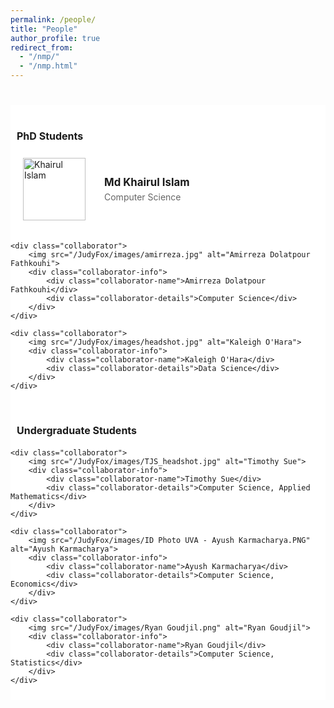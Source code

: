 ```yaml
---
permalink: /people/
title: "People"
author_profile: true
redirect_from: 
  - "/nmp/"
  - "/nmp.html"
---
```

<style>
.collaborator-group {
    text-align: left;
    background-color: white;
    margin: 0;
    padding-left: 10px;
    font-size: medium;
    padding-top: 40px;
}

.collaborators-row {
    display: flex;
    flex-direction: column;
    background-color: white;
    padding: 1% 0;
}

.collaborator {
    display: flex;
    align-items: center;
    margin: 20px;
    position: relative;
    transition: box-shadow 0.3s;
    background-color: transparent;
}

.collaborator img {
    width: 100px;
    height: 100px;
    object-fit: cover;
    object-position: center;
    margin-right: 30px;
}

.collaborator-info {
    display: flex;
    flex-direction: column;
    justify-content: center;
}

.collaborator-name {
    font-weight: bold;
    font-size: 1.2em;
    margin-bottom: 5px;
}

.collaborator-details {
    font-size: 1.0em;
    color: #666;
}

.collaborators-row:nth-child(odd) {
    background-color: white;
}
</style>

<h1 id="contributors" class="title"></h1>



<h2 class="collaborator-group">PhD Students</h2>
<div class="collaborators-row">
    <div class="collaborator">
        <img src="/JudyFox/images/single - Md Khairul Islam.JPG" alt="Khairul Islam">
        <div class="collaborator-info">
            <div class="collaborator-name">Md Khairul Islam</div>
            <div class="collaborator-details">Computer Science</div>
        </div>
    </div>

    <div class="collaborator">
        <img src="/JudyFox/images/amirreza.jpg" alt="Amirreza Dolatpour Fathkouhi">
        <div class="collaborator-info">
            <div class="collaborator-name">Amirreza Dolatpour Fathkouhi</div>
            <div class="collaborator-details">Computer Science</div>
        </div>
    </div>

    <div class="collaborator">
        <img src="/JudyFox/images/headshot.jpg" alt="Kaleigh O'Hara">
        <div class="collaborator-info">
            <div class="collaborator-name">Kaleigh O'Hara</div>
            <div class="collaborator-details">Data Science</div>
        </div>
    </div>
    

    
    


<h2 class="collaborator-group">Undergraduate Students</h2>
<div class="collaborators-row">
    
   
    
   
    
    <div class="collaborator">
        <img src="/JudyFox/images/TJS_headshot.jpg" alt="Timothy Sue">
        <div class="collaborator-info">
            <div class="collaborator-name">Timothy Sue</div>
            <div class="collaborator-details">Computer Science, Applied Mathematics</div>
        </div>
    </div>
    
    <div class="collaborator">
        <img src="/JudyFox/images/ID Photo UVA - Ayush Karmacharya.PNG" alt="Ayush Karmacharya">
        <div class="collaborator-info">
            <div class="collaborator-name">Ayush Karmacharya</div>
            <div class="collaborator-details">Computer Science, Economics</div>
        </div>
    </div>
    
    <div class="collaborator">
        <img src="/JudyFox/images/Ryan Goudjil.png" alt="Ryan Goudjil">
        <div class="collaborator-info">
            <div class="collaborator-name">Ryan Goudjil</div>
            <div class="collaborator-details">Computer Science, Statistics</div>
        </div>
    </div>
</div>
